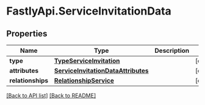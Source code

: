 # FastlyApi.ServiceInvitationData

## Properties

Name | Type | Description | Notes
------------ | ------------- | ------------- | -------------
**type** | [**TypeServiceInvitation**](TypeServiceInvitation.md) |  | [optional] 
**attributes** | [**ServiceInvitationDataAttributes**](ServiceInvitationDataAttributes.md) |  | [optional] 
**relationships** | [**RelationshipService**](RelationshipService.md) |  | [optional] 



[[Back to API list]](../../README.md#endpoints) [[Back to README]](../../README.md)
